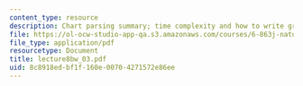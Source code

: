 ```yaml
---
content_type: resource
description: Chart parsing summary; time complexity and how to write grammars.
file: https://ol-ocw-studio-app-qa.s3.amazonaws.com/courses/6-863j-natural-language-and-the-computer-representation-of-knowledge-spring-2003/8c8918edbf1f160e00704271572e86ee_lecture8bw_03.pdf
file_type: application/pdf
resourcetype: Document
title: lecture8bw_03.pdf
uid: 8c8918ed-bf1f-160e-0070-4271572e86ee
---
```

